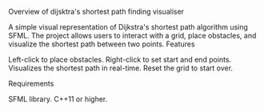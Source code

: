Overview of dijsktra's shortest path finding visualiser

A simple visual representation of Dijkstra's shortest path algorithm using SFML. The project allows users to interact with a grid, place obstacles, and visualize the shortest path between two points.
Features

  Left-click to place obstacles.
  Right-click to set start and end points.
  Visualizes the shortest path in real-time.
  Reset the grid to start over.

Requirements

  SFML library.
  C++11 or higher.
